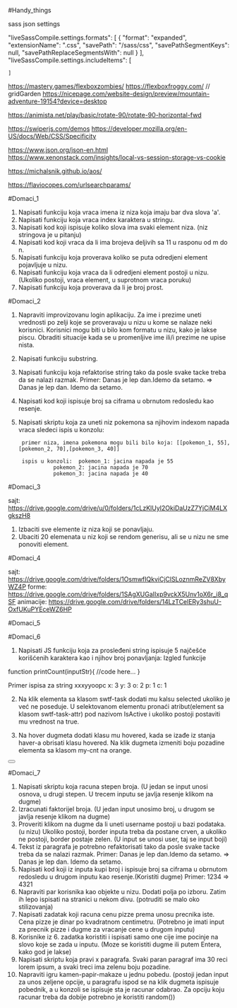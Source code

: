 #Handy_things

sass json settings 

"liveSassCompile.settings.formats": [
        {
            "format": "expanded",
            "extensionName": ".css",
            "savePath": "/sass/css",
            "savePathSegmentKeys": null,
            "savePathReplaceSegmentsWith": null
        }
    ],
    "liveSassCompile.settings.includeItems": [
    
    ]

https://mastery.games/flexboxzombies/
https://flexboxfroggy.com/ // gridGarden
https://nicepage.com/website-design/preview/mountain-adventure-19154?device=desktop

https://animista.net/play/basic/rotate-90/rotate-90-horizontal-fwd

https://swiperjs.com/demos
https://developer.mozilla.org/en-US/docs/Web/CSS/Specificity

https://www.json.org/json-en.html
https://www.xenonstack.com/insights/local-vs-session-storage-vs-cookie

https://michalsnik.github.io/aos/

https://flaviocopes.com/urlsearchparams/

#Domaci_1

1. Napisati funkciju koja vraca imena iz niza koja imaju bar dva slova 'a'.
2. Napisati funkciju koja vraca index karaktera u stringu.
3. Napisati kod koji ispisuje koliko slova ima svaki element niza. (niz stringova je u pitanju)
4. Napisati kod koji vraca da li ima brojeva deljivih sa 11 u rasponu od m do n.
5. Napisati funkciju koja proverava koliko se puta odredjeni element pojavljuje u nizu.
6. Napisati funkciju koja vraca da li odredjeni element postoji u nizu. (Ukoliko postoji, vraca element, u suprotnom vraca poruku)
7. Napisati funkciju koja proverava da li je broj prost.

#Domaci_2

1. Napraviti improvizovanu login aplikaciju. Za ime i prezime uneti vrednosti po zelji koje se proveravaju u nizu u kome se nalaze neki korisnici. Korisnici mogu biti u bilo kom formatu u nizu, kako je lakse piscu.
   Obraditi situacije kada se u promenljive ime ili/i prezime ne upise nista.
2. Napisati funkciju substring.
3. Napisati funkciju koja refaktorise string tako da posle svake tacke treba da se nalazi razmak. Primer: Danas je lep dan.Idemo da setamo. => Danas je lep dan. Idemo da setamo.
4. Napisati kod koji ispisuje broj sa ciframa u obrnutom redosledu kao resenje.
5. Napisati skriptu koja za uneti niz pokemona sa njihovim indexom napada vraca sledeci ispis u konzolu:

		primer niza, imena pokemona mogu bili bilo koja: [[pokemon_1, 55],[pokemon_2, 70],[pokemon_3, 40]]
	
		ispis u konzoli:  pokemon_1: jacina napada je 55
			  	  pokemon_2: jacina napada je 70
			  	  pokemon_3: jacina napada je 40

#Domaci_3

sajt:
	https://drive.google.com/drive/u/0/folders/1cLzKlUyI2OkiDaUzZ7YjCiM4LXgkszH8

1. Izbaciti sve elemente iz niza koji se ponavljaju.
2. Ubaciti 20 elemenata u niz koji se rendom generisu, ali se u nizu ne sme ponoviti element.

#Domaci_4

sajt: 
    https://drive.google.com/drive/folders/1OsmwfIQkviCjClSLoznmReZV8XbyWZ4P
forme:
    https://drive.google.com/drive/folders/1SAgXUGaIIxp9vckX5Unv1oX6r_i8_qSF
animacije: 
    https://drive.google.com/drive/folders/14LzTCelERy3shuU-OxfUKuPYEceWZ6HP

#Domaci_5

#Domaci_6

1. Napisati JS funkciju koja za prosleđeni string ispisuje 5 najčešće korišćenih karaktera kao i njihov
broj ponavljanja:
Izgled funkcije

function printCount(inputStr){
 //code here...
}

Primer ispisa za string xxxyyoopc
x: 3
y: 3
o: 2
p: 1
c: 1

2. Na klik elementa sa klasom swtf-task dodati mu kalsu selected ukoliko je već ne poseduje. U
selektovanom elementu pronaći atribut(element sa klasom swtf-task-attr) pod nazivom
IsActive i ukoliko postoji postaviti mu vrednost na true.

<!-- <div class="swtf-task">
 <p class="swtf-task-text">Lorem ipsum dolor sit amet, consectetur
adipiscing elit</p>
 <div class="swtf-task-attr">
 <p><span class="attr-name">Priority</span> : <span
class="attr-value">1</span><p>
 </div>
 <div class="swtf-task-attr">
 <p><span class="attr-name">IsActive</span> : <span
class="attr-value">false</span><p>
 </div>
</div>
<div class="swtf-task">
 <p class="swtf-task-text">Lorem ipsum dolor sit amet, consectetur
adipiscing elit</p>
<div class="swtf-task-attr">
 <p><span class="attr-name">Priority</span> : <span
class="attr-value">3</span><p>
 </div>
 <div class="swtf-task-attr">
 <p><span class="attr-name">IsActive</span> : <span
class="attr-value">false</span><p>
 </div>
</div>
<div class="swtf-task">
 <p class="swtf-task-text">Lorem ipsum dolor sit amet, consectetur
adipiscing elit</p>
</div>
<div class="swtf-task">
 <p class="swtf-task-text">Lorem ipsum dolor sit amet, consectetur
adipiscing elit</p>
 <div class="swtf-task-attr">
 <p><span class="attr-name">Priority</span> : <span
class="attr-value">5</span><p>
 </div>
 <div class="swtf-task-attr">
 <p><span class="attr-name">IsActive</span> : <span
class="attr-value">false</span><p>
 </div>
</div>
<div class="swtf-task">
 <p class="swtf-task-text">Lorem ipsum dolor sit amet, consectetur
adipiscing elit</p>
</div> -->

3. Na hover dugmeta dodati klasu mu hovered, kada se izađe iz stanja haver-a obrisati klasu
hovered. Na klik dugmeta izmeniti boju pozadine elementa sa klasom my-cnt na orange.

<div class="my-cnt">
 <button class="my-btn">
</div>

#Domaci_7

1. Napisati skriptu koja racuna stepen broja. (U jedan se input unosi osnova, u drugi stepen. U trecem inputu se javlja resenje klikom na dugme)
2. Izracunati faktorijel broja. (U jedan input unosimo broj, u drugom se javlja resenje klikom na dugme)
3. Proveriti klikom na dugme da li uneti username postoji u bazi podataka.(u nizu) Ukoliko postoji, border inputa treba da postane crven, a ukoliko ne postoji, border postaje zelen. (U input se unosi user, taj se input boji)
4. Tekst iz paragrafa je potrebno refaktorisati tako da posle svake tacke treba da se nalazi razmak. Primer: Danas je lep dan.Idemo da setamo. => Danas je lep dan. Idemo da setamo.
5. Napisati kod koji iz inputa kupi broj i ispisuje broj sa ciframa u obrnutom redosledu u drugom inputu kao resenje.(Koristiti dugme) Primer: 1234 => 4321
6. Napraviti par korisnika kao objekte u nizu. Dodati polja po izboru. Zatim ih lepo ispisati na stranici u nekom divu. (potruditi se malo oko stilizovanja)
7. Napisati zadatak koji racuna cenu pizze prema unosu precnika iste. Cena pizze je dinar po kvadratnom centimetru. (Potrebno je imati input za precnik pizze i dugme za vracanje cene u drugom inputu)
8. Korisnike iz 6. zadatka koristiti i ispisati samo one cije ime pocinje na slovo koje se zada u inputu. (Moze se koristiti dugme ili putem Entera, kako god je lakse)
9. Napisati skriptu koja pravi x paragrafa. Svaki paran paragraf ima 30 reci lorem ipsum, a svaki treci ima zelenu boju pozadine.
10. Napraviti igru kamen-papir-makaze u jednu pobedu. (postoji jedan input za unos zeljene opcije, u paragrafu ispod se na klik dugmeta ispisuje pobednik, a u konzoli se ispisuje sta je racunar odabrao. 
    Za opciju koju racunar treba da dobije potrebno je koristiti random())